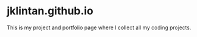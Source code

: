 # jklintan.github.io

This is my project and portfolio page where I collect all my coding projects. 

